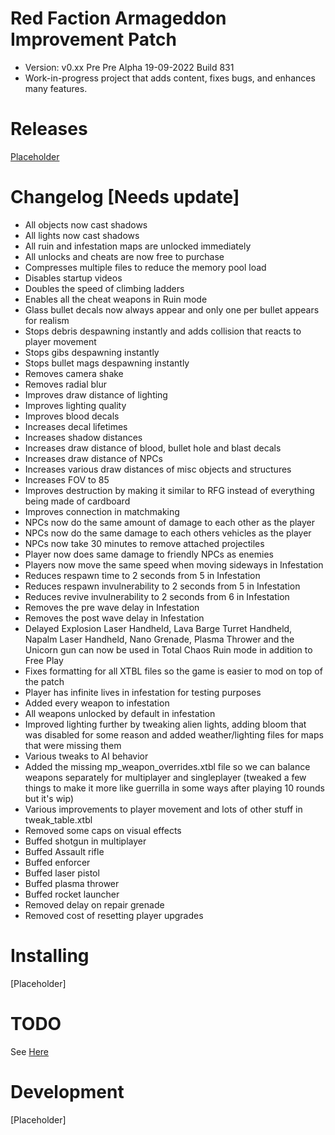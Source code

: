 # Red Faction Armageddon Improvement Patch
- Version: v0.xx Pre Pre Alpha 19-09-2022 Build 831 
- Work-in-progress project that adds content, fixes bugs, and enhances many features. 

# Releases
[Placeholder](factionfiles.com/path_to_mod)

# Changelog [Needs update]
* All objects now cast shadows 
* All lights now cast shadows
* All ruin and infestation maps are unlocked immediately 
* All unlocks and cheats are now free to purchase
* Compresses multiple files to reduce the memory pool load
* Disables startup videos
* Doubles the speed of climbing ladders
* Enables all the cheat weapons in Ruin mode
* Glass bullet decals now always appear and only one per bullet appears for realism
* Stops debris despawning instantly and adds collision that reacts to player movement
* Stops gibs despawning instantly
* Stops bullet mags despawning instantly
* Removes camera shake
* Removes radial blur
* Improves draw distance of lighting
* Improves lighting quality
* Improves blood decals 
* Increases decal lifetimes 
* Increases shadow distances
* Increases draw distance of blood, bullet hole and blast decals
* Increases draw distance of NPCs
* Increases various draw distances of misc objects and structures
* Increases FOV to 85
* Improves destruction by making it similar to RFG instead of everything being made of cardboard
* Improves connection in matchmaking
* NPCs now do the same amount of damage to each other as the player
* NPCs now do the same damage to each others vehicles as the player
* NPCs now take 30 minutes to remove attached projectiles 
* Player now does same damage to friendly NPCs as enemies
* Players now move the same speed when moving sideways in Infestation
* Reduces respawn time to 2 seconds from 5 in Infestation 
* Reduces respawn invulnerability to 2 seconds from 5 in Infestation
* Reduces revive invulnerability to 2 seconds from 6 in Infestation
* Removes the pre wave delay in Infestation
* Removes the post wave delay in Infestation
* Delayed Explosion Laser Handheld, Lava Barge Turret Handheld, Napalm Laser Handheld, Nano Grenade, Plasma Thrower and the Unicorn gun can now be used in Total Chaos Ruin mode in addition to Free Play
* Fixes formatting for all XTBL files so the game is easier to mod on top of the patch
* Player has infinite lives in infestation for testing purposes
* Added every weapon to infestation 
* All weapons unlocked by default in infestation 
* Improved lighting further by tweaking alien lights, adding bloom that was disabled for some reason and added weather/lighting files for maps that were missing them
* Various tweaks to AI behavior
* Added the missing mp_weapon_overrides.xtbl file so we can balance weapons separately for multiplayer and singleplayer (tweaked a few things to make it more like guerrilla in some ways after playing 10 rounds but it's wip)
* Various improvements to player movement and lots of other stuff in tweak_table.xtbl
* Removed some caps on visual effects
* Buffed shotgun in multiplayer
* Buffed Assault rifle
* Buffed enforcer
* Buffed laser pistol 
* Buffed plasma thrower
* Buffed rocket launcher
* Removed delay on repair grenade
* Removed cost of resetting player upgrades

# Installing
[Placeholder]

# TODO
See [Here](https://github.com/CamoRF/Red-Faction-Armageddon-Improvement-Patch/blob/main/to_do_list.txt) 

# Development
[Placeholder]
